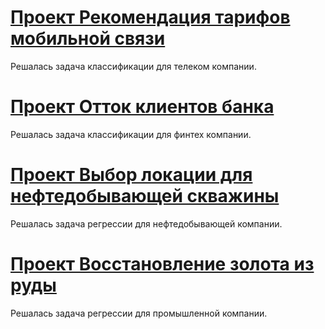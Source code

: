 # [Проект Рекомендация тарифов мобильной связи](/Project_tariffs/)

Решалась задача классификации для телеком компании.

# [Проект Отток клиентов банка](/Project_bank_customers/)

Решалась задача классификации для финтех компании.

# [Проект Выбор локации для нефтедобывающей скважины](/Project_location/)

Решалась задача регрессии для нефтедобывающей компании.

# [Проект Восстановление золота из руды](/Project_industry/)

Решалась задача регрессии для промышленной компании.
